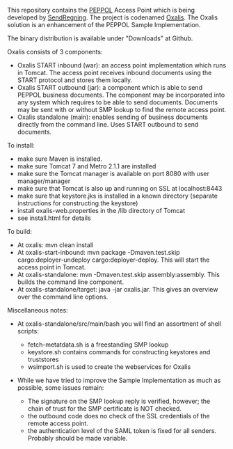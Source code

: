 This repository contains the [PEPPOL](http://www.peppol.eu) Access Point which is being developed by [SendRegning](http://www.sendregning.no). The project is codenamed [Oxalis](http://en.wikipedia.org/wiki/Common_wood_sorrel). The Oxalis solution is an enhancement of the PEPPOL Sample Implementation.

The binary distribution is available under "Downloads" at Github.

Oxalis consists of 3 components:

* Oxalis START inbound (war): an access point implementation which runs in Tomcat. The access point receives inbound documents using the START protocol and stores them locally.
* Oxalis START outbound (jar): a component which is able to send PEPPOL business documents. The component may be incorporated into any system which requires to be able to send documents. Documents may be sent with or without SMP lookup to find the remote access point.
* Oxalis standalone (main): enables sending of business documents directly from the command line. Uses START outbound to send documents.

To install:

* make sure Maven is installed.
* make sure Tomcat 7 and Metro 2.1.1 are installed
* make sure the Tomcat manager is available on port 8080 with user manager/manager
* make sure that Tomcat is also up and running on SSL at localhost:8443
* make sure that keystore.jks is installed in a known directory (separate instructions for constructing the keystore)
* install oxalis-web.properties in the /lib directory of Tomcat
* see install.html for details

To build:

* At oxalis: mvn clean install
* At oxalis-start-inbound: mvn package -Dmaven.test.skip cargo:deployer-undeploy cargo:deployer-deploy. This will start the access point in Tomcat.
* At oxalis-standalone: mvn -Dmaven.test.skip assembly:assembly. This builds the command line component.
* At oxalis-standalone/target: java -jar oxalis.jar. This gives an overview over the command line options.

Miscellaneous notes:

* At oxalis-standalone/src/main/bash you will find an assortment of shell scripts:
	- fetch-metatdata.sh is a freestanding SMP lookup
	- keystore.sh contains commands for constructing keystores and truststores
	- wsimport.sh is used to create the webservices for Oxalis

* While we have tried to improve the Sample Implementation as much as possible, some issues remain:
	- The signature on the SMP lookup reply is verified, however; the chain of trust for the SMP certificate is NOT checked.
	- the outbound code does no check of the SSL credentials of the remote access point.
	- the authentication level of the SAML token is fixed for all senders. Probably should be made variable.
